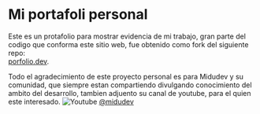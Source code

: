 # Mi portafoli personal 

Este es un protafolio para mostrar evidencia de mi trabajo, gran parte del codigo que conforma este sitio web, fue obtenido  como fork del siguiente repo:  
[porfolio.dev](https://github.com/midudev/porfolio.dev/tree/main).

Todo el agradecimiento de este proyecto personal  es para Midudev y su comunidad, que siempre estan compartiendo divulgando conocimiento del ambito del desarrollo, tambien adjuento su canal de youtube, para el quien este interesado.
![Youtube](https://img.shields.io/badge/Youtube-FF0000?logo=youtube&logoColor=fff&style=flat) [@midudev](https://www.youtube.com/@midudev)




